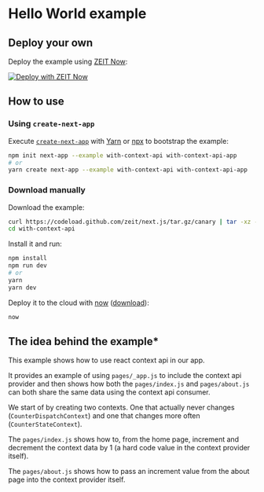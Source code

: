 # Hello World example

## Deploy your own

Deploy the example using [ZEIT Now](https://zeit.co/now):

[![Deploy with ZEIT Now](https://zeit.co/button)](https://zeit.co/new/project?template=https://github.com/zeit/next.js/tree/canary/examples/with-context-api)

## How to use

### Using `create-next-app`

Execute [`create-next-app`](https://github.com/zeit/next.js/tree/canary/packages/create-next-app) with [Yarn](https://yarnpkg.com/lang/en/docs/cli/create/) or [npx](https://github.com/zkat/npx#readme) to bootstrap the example:

```bash
npm init next-app --example with-context-api with-context-api-app
# or
yarn create next-app --example with-context-api with-context-api-app
```

### Download manually

Download the example:

```bash
curl https://codeload.github.com/zeit/next.js/tar.gz/canary | tar -xz --strip=2 next.js-canary/examples/with-context-api
cd with-context-api
```

Install it and run:

```bash
npm install
npm run dev
# or
yarn
yarn dev
```

Deploy it to the cloud with [now](https://zeit.co/now) ([download](https://zeit.co/download)):

```bash
now
```

## The idea behind the example\*

This example shows how to use react context api in our app.

It provides an example of using `pages/_app.js` to include the context api provider and then shows how both the `pages/index.js` and `pages/about.js` can both share the same data using the context api consumer.

We start of by creating two contexts. One that actually never changes (`CounterDispatchContext`) and one that changes more often (`CounterStateContext`).

The `pages/index.js` shows how to, from the home page, increment and decrement the context data by 1 (a hard code value in the context provider itself).

The `pages/about.js` shows how to pass an increment value from the about page into the context provider itself.
